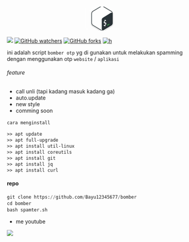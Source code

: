 <p align="center">
  <img <border src="https://github.com/Bayu12345677/bomber/blob/main/poto/images%20(2).jpeg" width="90"></border>
</p>

[![](https://img.shields.io/static/v1?style=plastic&logo=github&label=Code&message=by%20polygon&color=green)](https://youtube.com/channel/UCtu-GcxKL8kJBXpR1wfMgWg)
[![GitHub watchers](https://img.shields.io/github/watchers/Bayu12345677/bomber?style=flat)](https://youtube.com/channel/UCtu-GcxKL8kJBXpR1wfMgWg)
[![GitHub forks](https://img.shields.io/github/forks/Bayu12345677/bomber?logo=%3Av&logoColor=green&style=plastic)](https://youtube.com/channel/UCtu-GcxKL8kJBXpR1wfMgWg)
[![h](https://img.shields.io/github/issues/Bayu12345677/bomber)](https://youtube.com/channel/UCtu-GcxKL8kJBXpR1wfMgWg)

ini adalah script `bomber otp` yg di gunakan untuk melakukan spamming dengan menggunakan otp `website` / `aplikasi`

###### feature
- call unli (tapi kadang masuk kadang ga)
- auto.update
- new style
- comming soon

`cara menginstall`
```fish
>> apt update
>> apt full-upgrade
>> apt install util-linux
>> apt install coreutils
>> apt install git
>> apt install jq
>> apt install curl
```

#### repo
```python
git clone https://github.com/Bayu12345677/bomber
cd bomber
bash spamter.sh
```

- me youtube

<a href="https://youtube.com/channel/UCtu-GcxKL8kJBXpR1wfMgWg">
  <img src="https://github.com/Bayu12345677/tolol/blob/main/5296522_youtube_youtube%20logo_icon.svg" width="65">
</a>

